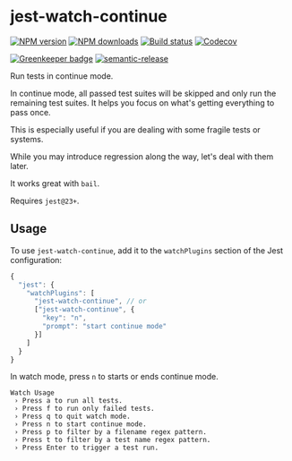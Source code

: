 # jest-watch-continue

[![NPM version][npm-image]][npm-url]
[![NPM downloads][downloads-image]][downloads-url]
[![Build status][circleci-image]][circleci-url]
[![Codecov][codecov-image]][codecov-url]

[![Greenkeeper badge][green-keeper-image]][green-keeper-url]
[![semantic-release][semantic-release-image]][semantic-release-url]

Run tests in continue mode.

In continue mode, all passed test suites will be skipped and only run the remaining test suites.
It helps you focus on what's getting everything to pass once.

This is especially useful if you are dealing with some fragile tests or systems.

While you may introduce regression along the way,
let's deal with them later.

It works great with `bail`.

Requires `jest@23+`.

## Usage

To use `jest-watch-continue`,
add it to the `watchPlugins` section of the Jest configuration:

```js
{
  "jest": {
    "watchPlugins": [
      "jest-watch-continue", // or
      ["jest-watch-continue", {
        "key": "n",
        "prompt": "start continue mode"
      }]
    ]
  }
}
```

In watch mode, press `n` to starts or ends continue mode.

```
Watch Usage
 › Press a to run all tests.
 › Press f to run only failed tests.
 › Press q to quit watch mode.
 › Press n to start continue mode.
 › Press p to filter by a filename regex pattern.
 › Press t to filter by a test name regex pattern.
 › Press Enter to trigger a test run.
```

[npm-image]: https://img.shields.io/npm/v/jest-watch-continue.svg?style=flat
[npm-url]: https://npmjs.org/package/jest-watch-continue
[downloads-image]: https://img.shields.io/npm/dm/jest-watch-continue.svg?style=flat
[downloads-url]: https://npmjs.org/package/jest-watch-continue
[circleci-image]: https://circleci.com/gh/unional/jest-watch-continue/tree/master.svg?style=shield
[circleci-url]: https://circleci.com/gh/unional/jest-watch-continue/tree/master
[codecov-image]: https://codecov.io/gh/unional/jest-watch-continue/branch/master/graph/badge.svg
[codecov-url]: https://codecov.io/gh/unional/jest-watch-continue
[green-keeper-image]: https://badges.greenkeeper.io/unional/jest-watch-continue.svg
[green-keeper-url]: https://greenkeeper.io/
[semantic-release-image]: https://img.shields.io/badge/%20%20%F0%9F%93%A6%F0%9F%9A%80-semantic--release-e10079.svg
[semantic-release-url]: https://github.com/semantic-release/semantic-release
